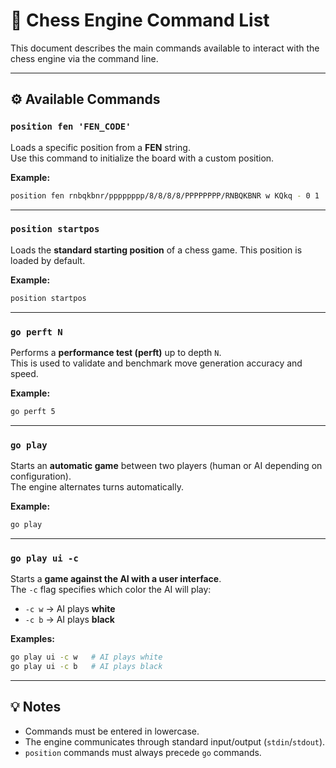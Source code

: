 # 🧩 Chess Engine Command List

This document describes the main commands available to interact with the chess engine via the command line.

---

## ⚙️ Available Commands

### `position fen 'FEN_CODE'`
Loads a specific position from a **FEN** string.  
Use this command to initialize the board with a custom position.

**Example:**
```bash
position fen rnbqkbnr/pppppppp/8/8/8/8/PPPPPPPP/RNBQKBNR w KQkq - 0 1
```

---

### `position startpos`
Loads the **standard starting position** of a chess game.
This position is loaded by default.

**Example:**
```bash
position startpos
```

---

### `go perft N`
Performs a **performance test (perft)** up to depth `N`.  
This is used to validate and benchmark move generation accuracy and speed.

**Example:**
```bash
go perft 5
```

---

### `go play`
Starts an **automatic game** between two players (human or AI depending on configuration).  
The engine alternates turns automatically.

**Example:**
```bash
go play
```

---

### `go play ui -c`
Starts a **game against the AI with a user interface**.  
The `-c` flag specifies which color the AI will play:  
- `-c w` → AI plays **white**  
- `-c b` → AI plays **black**

**Examples:**
```bash
go play ui -c w   # AI plays white
go play ui -c b   # AI plays black
```

---

## 💡 Notes
- Commands must be entered in lowercase.  
- The engine communicates through standard input/output (`stdin`/`stdout`).  
- `position` commands must always precede `go` commands.
